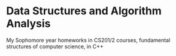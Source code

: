 # Data Structures and Algorithm Analysis
My Sophomore year homeworks in CS201/2 courses, fundamental structures of computer science, in C++
